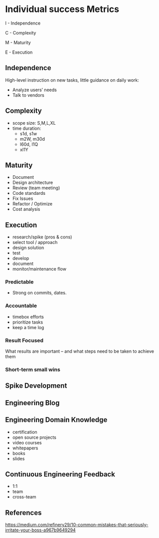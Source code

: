 # Individual success Metrics

I - Independence 

C - Complexity

M - Maturity

E - Execution

## Independence 
High-level instruction on new tasks, little guidance on daily work:
- Analyze users’ needs 
- Talk to vendors

## Complexity
- scope size: S,M,L,XL
- time duration: 
  - s1d, s1w
  - m2W, m30d
  - l60d, l1Q
  - xl1Y


## Maturity
- Document
- Design architecture 
- Review (team meeting)
- Code standards
- Fix Issues
- Refactor / Optimize
- Cost analysis

## Execution
- research/spike (pros & cons) 
- select tool / approach
- design solution
- test
- develop
- document
- monitor/maintenance flow


### Predictable
- Strong on commits, dates.

### Accountable
- timebox efforts
- prioritize tasks
- keep a time log

### Result Focused
What results are important – and what steps need to be taken to achieve them

### Short-term small wins

## Spike Development

## Engineering Blog

## Engineering Domain Knowledge 
- certification
- open source projects
- video courses
- whitepapers
- books
- slides

## Continuous Engineering Feedback
- 1:1 
- team
- cross-team

## References
https://medium.com/refinery29/10-common-mistakes-that-seriously-irritate-your-boss-a967b9649294
